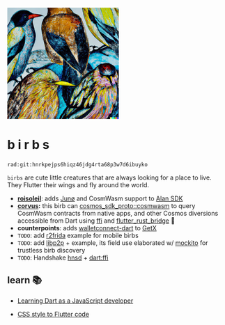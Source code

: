 ![smol](smol_birbs.png)

# b i r b s
`rad:git:hnrkpejps6hiqz46jdg4rta68p3w7d6ibuyko`

`birbs` are cute little creatures that are always looking for a place to live. They Flutter their wings and fly around the world.

- **[roisoleil](https://github.com/Plurigrid/birbs/blob/main/roisoleil/bin/roisoleil.dart#L21)**: adds [Junø](https://docs.junonetwork.io/juno/readme) and CosmWasm support to [Alan SDK](https://alan-sdk.github.io/alan.dart/)
- **[corvus](https://github.com/Plurigrid/birbs/blob/main/corvus):** this birb can [cosmos_sdk_proto::cosmwasm](https://docs.rs/cosmrs/latest/cosmrs/) to query CosmWasm contracts from native apps, and other Cosmos diversions accessible from Dart using [ffi](https://pub.dev/packages/ffi) and [flutter_rust_bridge](https://github.com/fzyzcjy/flutter_rust_bridge/blob/6b18afaa5f2a7303544b3e51ff738f1c6f0d2655/book/src/contributing/architecture.md#user-content-fnref-1-2-e19c48f74dd148f1e563271f80801252) 🌉
- **counterpoints**: adds [walletconnect-dart](https://pub.dev/packages/walletconnect_dart) to [GetX](https://pub.dev/packages/get)
- `TODO`: add [r2frida](https://github.com/nowsecure/r2frida) example for mobile birbs
- `TODO`: add [libp2p](https://docs.rs/libp2p/latest/libp2p/swarm/index.html) +  example, its field use elaborated w/ [mockito](https://pub.dev/packages/mockito) for trustless birb discovery
- `TODO`: Handshake [hnsd](https://github.com/handshake-org/hnsd) + [dart:ffi](https://dart.dev/guides/libraries/c-interop)


## learn 📚
- [Learning Dart as a JavaScript developer](https://dart.dev/guides/language/coming-from/js-to-dart)


- [CSS style to Flutter code](https://github.com/drawcall/c2f)
